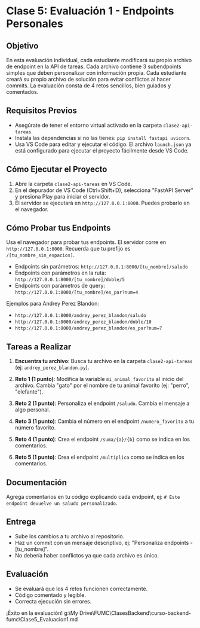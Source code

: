 # Clase 5: Evaluación 1 - Endpoints Personales

## Objetivo
En esta evaluación individual, cada estudiante modificará su propio archivo de endpoint en la API de tareas. Cada archivo contiene 3 subendpoints simples que deben personalizar con información propia. Cada estudiante creará su propio archivo de solución para evitar conflictos al hacer commits. La evaluación consta de 4 retos sencillos, bien guiados y comentados.

## Requisitos Previos
- Asegúrate de tener el entorno virtual activado en la carpeta `clase2-api-tareas`.
- Instala las dependencias si no las tienes: `pip install fastapi uvicorn`.
- Usa VS Code para editar y ejecutar el código. El archivo `launch.json` ya está configurado para ejecutar el proyecto fácilmente desde VS Code.

## Cómo Ejecutar el Proyecto
1. Abre la carpeta `clase2-api-tareas` en VS Code.
2. En el depurador de VS Code (Ctrl+Shift+D), selecciona "FastAPI Server" y presiona Play para iniciar el servidor.
3. El servidor se ejecutará en `http://127.0.0.1:8000`. Puedes probarlo en el navegador.

## Cómo Probar tus Endpoints
Usa el navegador para probar tus endpoints. El servidor corre en `http://127.0.0.1:8000`. Recuerda que tu prefijo es `/[tu_nombre_sin_espacios]`.

- Endpoints sin parámetros: `http://127.0.0.1:8000/[tu_nombre]/saludo`
- Endpoints con parámetros en la ruta: `http://127.0.0.1:8000/[tu_nombre]/doble/5`
- Endpoints con parámetros de query: `http://127.0.0.1:8000/[tu_nombre]/es_par?num=4`

Ejemplos para Andrey Perez Blandon:
- `http://127.0.0.1:8000/andrey_perez_blandon/saludo`
- `http://127.0.0.1:8000/andrey_perez_blandon/doble/10`
- `http://127.0.0.1:8000/andrey_perez_blandon/es_par?num=7`

## Tareas a Realizar
1. **Encuentra tu archivo**: Busca tu archivo en la carpeta `clase2-api-tareas` (ej: `andrey_perez_blandon.py`).

2. **Reto 1 (1 punto)**: Modifica la variable `mi_animal_favorito` al inicio del archivo. Cambia "gato" por el nombre de tu animal favorito (ej: "perro", "elefante").

3. **Reto 2 (1 punto)**: Personaliza el endpoint `/saludo`. Cambia el mensaje a algo personal.

4. **Reto 3 (1 punto)**: Cambia el número en el endpoint `/numero_favorito` a tu número favorito.

5. **Reto 4 (1 punto)**: Crea el endpoint `/suma/{a}/{b}` como se indica en los comentarios.

6. **Reto 5 (1 punto)**: Crea el endpoint `/multiplica` como se indica en los comentarios.

## Documentación
Agrega comentarios en tu código explicando cada endpoint, ej: `# Este endpoint devuelve un saludo personalizado`.

## Entrega
- Sube los cambios a tu archivo al repositorio.
- Haz un commit con un mensaje descriptivo, ej: "Personaliza endpoints - [tu_nombre]".
- No debería haber conflictos ya que cada archivo es único.

## Evaluación
- Se evaluará que los 4 retos funcionen correctamente.
- Código comentado y legible.
- Correcta ejecución sin errores.

¡Éxito en la evaluación!</content>
<parameter name="filePath">g:\My Drive\FUMC\ClasesBackend\curso-backend-fumc\Clase5_Evaluacion1.md
